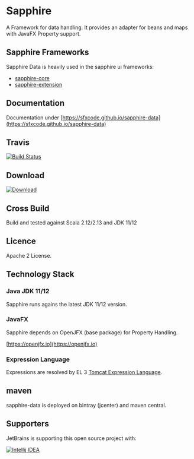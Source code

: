 # Sapphire

A Framework for data handling. It provides an adapter for beans and maps with JavaFX Property support.

## Sapphire Frameworks
Sapphire Data is heavily used in the sapphire ui frameworks:

* [sapphire-core](https://sfxcode.github.io/sapphire-core/)
* [sapphire-extension](https://sfxcode.github.io/sapphire-extension/)

## Documentation

Documentation under [https://sfxcode.github.io/sapphire-data](https://sfxcode.github.io/sapphire-data)

## Travis

[![Build Status](https://travis-ci.org/sfxcode/sapphire-data.svg?branch=master)](https://travis-ci.org/sfxcode/sapphire-data)

## Download

[ ![Download](https://api.bintray.com/packages/sfxcode/maven/sapphire-data/images/download.svg) ](https://bintray.com/sfxcode/maven/sapphire-data/_latestVersion)

## Cross Build

Build and tested against Scala 2.12/2.13 and JDK 11/12

## Licence

Apache 2 License.

## Technology Stack

### Java  JDK 11/12

Sapphire runs agains the latest JDK 11/12 version.

### JavaFX

Sapphire depends on OpenJFX (base package) for Property Handling.

[https://openjfx.io](https://openjfx.io)

### Expression Language

Expressions are resolved by EL 3 [Tomcat Expression Language](https://tomcat.apache.org/tomcat-8.0-doc/elapi/index.html).

## maven

sapphire-data is deployed on bintray (jcenter) and maven central.

## Supporters

JetBrains is supporting this open source project with:

[![Intellij IDEA](http://www.jetbrains.com/img/logos/logo_intellij_idea.png)](http://www.jetbrains.com/idea/)

